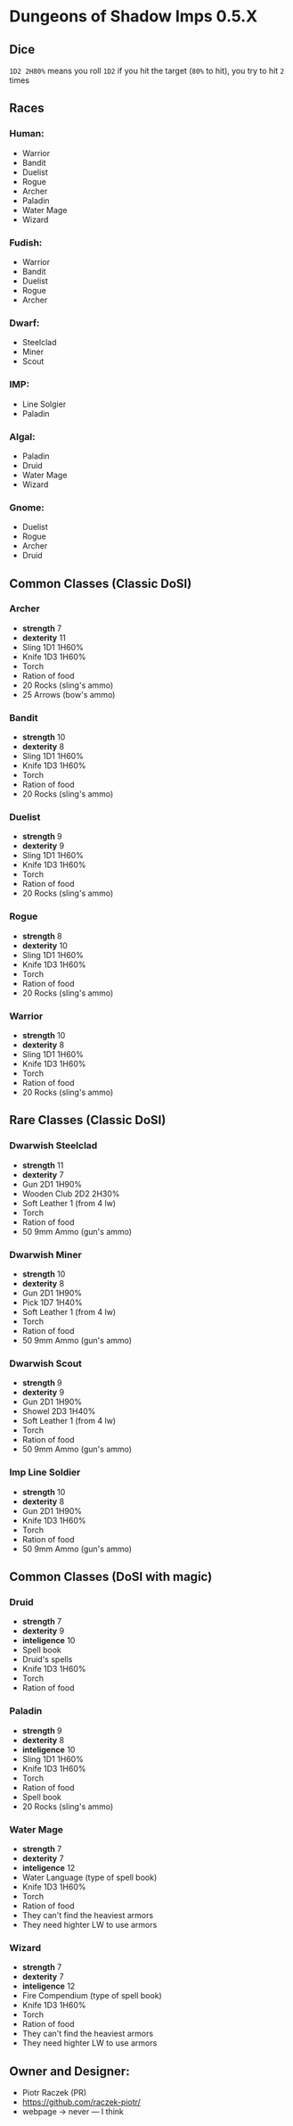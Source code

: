 # Dungeons of Shadow Imps 0.5.X
## Dice
`1D2 2H80%` means
you roll `1D2` if you hit the target (`80%` to hit), you try to hit `2` times
## Races
### Human:
-  Warrior
-  Bandit
-  Duelist
-  Rogue
-  Archer
-  Paladin
-  Water Mage
-  Wizard

### Fudish:
-  Warrior
-  Bandit
-  Duelist
-  Rogue
-  Archer

### Dwarf:
-  Steelclad
-  Miner
-  Scout

### IMP:
-  Line Solgier
-  Paladin

### Algal:
-  Paladin
-  Druid
-  Water Mage
-  Wizard

### Gnome:
-  Duelist
-  Rogue
-  Archer
-  Druid
## Common Classes (Classic DoSI)
### Archer
-  **strength** 7
-  **dexterity** 11
-  Sling 1D1 1H60%
-  Knife 1D3 1H60%
-  Torch
-  Ration of food
-  20 Rocks (sling's ammo)
-  25 Arrows (bow's ammo)
### Bandit
-  **strength** 10
-  **dexterity** 8
-  Sling 1D1 1H60%
-  Knife 1D3 1H60%
-  Torch
-  Ration of food
-  20 Rocks (sling's ammo)
### Duelist
-  **strength** 9
-  **dexterity** 9
-  Sling 1D1 1H60%
-  Knife 1D3 1H60%
-  Torch
-  Ration of food
-  20 Rocks (sling's ammo)
### Rogue
-  **strength** 8
-  **dexterity** 10
-  Sling 1D1 1H60%
-  Knife 1D3 1H60%
-  Torch
-  Ration of food
-  20 Rocks (sling's ammo)
### Warrior
-  **strength** 10
-  **dexterity** 8
-  Sling 1D1 1H60%
-  Knife 1D3 1H60%
-  Torch
-  Ration of food
-  20 Rocks (sling's ammo)
## Rare Classes (Classic DoSI)
### Dwarwish Steelclad
-  **strength** 11
-  **dexterity** 7
-  Gun 2D1 1H90%
-  Wooden Club 2D2 2H30%
-  Soft Leather 1 (from 4 lw)
-  Torch
-  Ration of food
-  50 9mm Ammo (gun's ammo)
### Dwarwish Miner
-  **strength** 10
-  **dexterity** 8
-  Gun 2D1 1H90%
-  Pick 1D7 1H40%
-  Soft Leather 1 (from 4 lw)
-  Torch
-  Ration of food
-  50 9mm Ammo (gun's ammo)
### Dwarwish Scout
-  **strength** 9
-  **dexterity** 9
-  Gun 2D1 1H90%
-  Showel 2D3 1H40%
-  Soft Leather 1 (from 4 lw)
-  Torch
-  Ration of food
-  50 9mm Ammo (gun's ammo)
### Imp Line Soldier
-  **strength** 10
-  **dexterity** 8
-  Gun 2D1 1H90%
-  Knife 1D3 1H60%
-  Torch
-  Ration of food
-  50 9mm Ammo (gun's ammo)
## Common Classes (DoSI with magic)
### Druid
-  **strength** 7
-  **dexterity** 9
-  **inteligence** 10
-  Spell book
-  Druid's spells
-  Knife 1D3 1H60%
-  Torch
-  Ration of food
### Paladin
-  **strength** 9
-  **dexterity** 8
-  **inteligence** 10
-  Sling 1D1 1H60%
-  Knife 1D3 1H60%
-  Torch
-  Ration of food
-  Spell book
-  20 Rocks (sling's ammo)
### Water Mage
-  **strength** 7
-  **dexterity** 7
-  **inteligence** 12
-  Water Language (type of spell book)
-  Knife 1D3 1H60%
-  Torch
-  Ration of food
-  They can't find the heaviest armors
-  They need highter LW to use armors
### Wizard
-  **strength** 7
-  **dexterity** 7
-  **inteligence** 12
-  Fire Compendium (type of spell book)
-  Knife 1D3 1H60%
-  Torch
-  Ration of food
-  They can't find the heaviest armors
-  They need highter LW to use armors
## Owner and Designer:
-  Piotr Raczek (PR)
-  https://github.com/raczek-piotr/
-  webpage → never — I think
